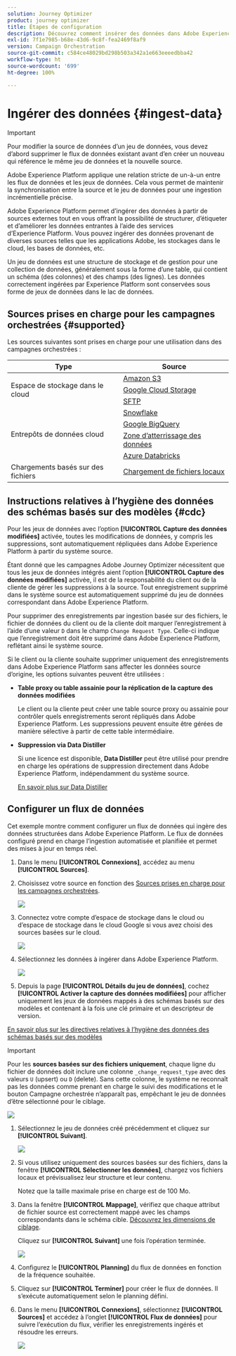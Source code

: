 ```yaml
---
solution: Journey Optimizer
product: journey optimizer
title: Étapes de configuration
description: Découvrez comment insérer des données dans Adobe Experience Platform à partir de sources prises en charge telles que SFTP, l’espace de stockage dans le cloud ou des bases de données.
exl-id: 7f1e7985-b68e-43d6-9c8f-fea2469f8af9
version: Campaign Orchestration
source-git-commit: c584ce48029bd298b503a342a1e663eeeedbba42
workflow-type: ht
source-wordcount: '699'
ht-degree: 100%

---
```



# Ingérer des données {#ingest-data}

>[!IMPORTANT]
>
>Pour modifier la source de données d’un jeu de données, vous devez d’abord supprimer le flux de données existant avant d’en créer un nouveau qui référence le même jeu de données et la nouvelle source.
>
>Adobe Experience Platform applique une relation stricte de un-à-un entre les flux de données et les jeux de données. Cela vous permet de maintenir la synchronisation entre la source et le jeu de données pour une ingestion incrémentielle précise.

Adobe Experience Platform permet d’ingérer des données à partir de sources externes tout en vous offrant la possibilité de structurer, d’étiqueter et d’améliorer les données entrantes à l’aide des services d’Experience Platform. Vous pouvez ingérer des données provenant de diverses sources telles que les applications Adobe, les stockages dans le cloud, les bases de données, etc.

Un jeu de données est une structure de stockage et de gestion pour une collection de données, généralement sous la forme d’une table, qui contient un schéma (des colonnes) et des champs (des lignes). Les données correctement ingérées par Experience Platform sont conservées sous forme de jeux de données dans le lac de données.

## Sources prises en charge pour les campagnes orchestrées {#supported}

Les sources suivantes sont prises en charge pour une utilisation dans des campagnes orchestrées :

<table>
  <thead>
    <tr>
      <th>Type</th>
      <th>Source</th>
    </tr>
  </thead>
  <tbody>
    <tr>
      <td rowspan="3">Espace de stockage dans le cloud</td>
      <td><a href="https://experienceleague.adobe.com/fr/docs/experience-platform/sources/ui-tutorials/create/cloud-storage/s3">Amazon S3</a></td>
    </tr>
    <tr>
      <td><a href="https://experienceleague.adobe.com/fr/docs/experience-platform/sources/ui-tutorials/create/cloud-storage/google-cloud-storage">Google Cloud Storage</a></td>
    </tr>
    <tr>
      <td><a href="https://experienceleague.adobe.com/fr/docs/experience-platform/sources/ui-tutorials/create/cloud-storage/sftp">SFTP</a></td>
    </tr>
      <td rowspan="4">Entrepôts de données cloud</td>
      <td><a href="https://experienceleague.adobe.com/fr/docs/experience-platform/sources/ui-tutorials/create/databases/snowflake">Snowflake</a></td>
    </tr>
    <tr>
      <td><a href="https://experienceleague.adobe.com/fr/docs/experience-platform/sources/ui-tutorials/create/databases/bigquery">Google BigQuery</a></td>
    </tr>
    <tr>
      <td><a href="https://experienceleague.adobe.com/fr/docs/experience-platform/sources/ui-tutorials/create/cloud-storage/data-landing-zone">Zone d’atterrissage des données<a></td>
    </tr>
    <tr>
      <td><a href="https://experienceleague.adobe.com/fr/docs/experience-platform/sources/ui-tutorials/create/databases/databricks">Azure Databricks</a></td>
    </tr>
    <tr>
      <td rowspan="3">Chargements basés sur des fichiers</td>
      <td><a href="https://experienceleague.adobe.com/fr/docs/experience-platform/sources/ui-tutorials/create/local-system/local-file-upload">Chargement de fichiers locaux<a></td>
    </tr>

</tbody>
</table>

## Instructions relatives à l’hygiène des données des schémas basés sur des modèles {#cdc}

Pour les jeux de données avec l’option **[!UICONTROL Capture des données modifiées]** activée, toutes les modifications de données, y compris les suppressions, sont automatiquement répliquées dans Adobe Experience Platform à partir du système source.

Étant donné que les campagnes Adobe Journey Optimizer nécessitent que tous les jeux de données intégrés aient l’option **[!UICONTROL Capture des données modifiées]** activée, il est de la responsabilité du client ou de la cliente de gérer les suppressions à la source. Tout enregistrement supprimé dans le système source est automatiquement supprimé du jeu de données correspondant dans Adobe Experience Platform.

Pour supprimer des enregistrements par ingestion basée sur des fichiers, le fichier de données du client ou de la cliente doit marquer l’enregistrement à l’aide d’une valeur `D` dans le champ `Change Request Type`. Celle-ci indique que l’enregistrement doit être supprimé dans Adobe Experience Platform, reflétant ainsi le système source.

Si le client ou la cliente souhaite supprimer uniquement des enregistrements dans Adobe Experience Platform sans affecter les données source d’origine, les options suivantes peuvent être utilisées :

* **Table proxy ou table assainie pour la réplication de la capture des données modifiées**

  Le client ou la cliente peut créer une table source proxy ou assainie pour contrôler quels enregistrements seront répliqués dans Adobe Experience Platform. Les suppressions peuvent ensuite être gérées de manière sélective à partir de cette table intermédiaire.

* **Suppression via Data Distiller**

  Si une licence est disponible, **Data Distiller** peut être utilisé pour prendre en charge les opérations de suppression directement dans Adobe Experience Platform, indépendamment du système source.

  [En savoir plus sur Data Distiller](https://experienceleague.adobe.com/fr/docs/experience-platform/query/data-distiller/overview)

## Configurer un flux de données

Cet exemple montre comment configurer un flux de données qui ingère des données structurées dans Adobe Experience Platform. Le flux de données configuré prend en charge l’ingestion automatisée et planifiée et permet des mises à jour en temps réel.

1. Dans le menu **[!UICONTROL Connexions]**, accédez au menu **[!UICONTROL Sources]**.

1. Choisissez votre source en fonction des [Sources prises en charge pour les campagnes orchestrées](#supported).

   ![](assets/admin_sources_1.png)

1. Connectez votre compte d’espace de stockage dans le cloud ou d’espace de stockage dans le cloud Google si vous avez choisi des sources basées sur le cloud.

   ![](assets/admin_sources_2.png)

1. Sélectionnez les données à ingérer dans Adobe Experience Platform.

   ![](assets/S3_config_1.png)

1. Depuis la page **[!UICONTROL Détails du jeu de données]**, cochez **[!UICONTROL Activer la capture des données modifiées]** pour afficher uniquement les jeux de données mappés à des schémas basés sur des modèles et contenant à la fois une clé primaire et un descripteur de version.

[En savoir plus sur les directives relatives à l’hygiène des données des schémas basés sur des modèles](#cdc)

   >[!IMPORTANT]
   >
   > Pour les **sources basées sur des fichiers uniquement**, chaque ligne du fichier de données doit inclure une colonne `_change_request_type` avec des valeurs `U` (upsert) ou `D` (delete). Sans cette colonne, le système ne reconnaît pas les données comme prenant en charge le suivi des modifications et le bouton Campagne orchestrée n’apparaît pas, empêchant le jeu de données d’être sélectionné pour le ciblage.

   ![](assets/S3_config_6.png)

1. Sélectionnez le jeu de données créé précédemment et cliquez sur **[!UICONTROL Suivant]**.

   ![](assets/S3_config_3.png)

1. Si vous utilisez uniquement des sources basées sur des fichiers, dans la fenêtre **[!UICONTROL Sélectionner les données]**, chargez vos fichiers locaux et prévisualisez leur structure et leur contenu.

   Notez que la taille maximale prise en charge est de 100 Mo.

1. Dans la fenêtre **[!UICONTROL Mappage]**, vérifiez que chaque attribut de fichier source est correctement mappé avec les champs correspondants dans le schéma cible. [Découvrez les dimensions de ciblage](target-dimension.md).

   Cliquez sur **[!UICONTROL Suivant]** une fois l’opération terminée.

   ![](assets/S3_config_4.png)

1. Configurez le **[!UICONTROL Planning]** du flux de données en fonction de la fréquence souhaitée.

1. Cliquez sur **[!UICONTROL Terminer]** pour créer le flux de données. Il s’exécute automatiquement selon le planning défini.

1. Dans le menu **[!UICONTROL Connexions]**, sélectionnez **[!UICONTROL Sources]** et accédez à l’onglet **[!UICONTROL Flux de données]** pour suivre l’exécution du flux, vérifier les enregistrements ingérés et résoudre les erreurs.

   ![](assets/S3_config_5.png)



